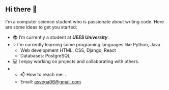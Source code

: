 ## Hi there 👋

I'm a computer science student who is passionate about writing code.
Here are some ideas to get you started:

- 📚 I’m currently a student at ***UEES University***
- 💡 I'm currently learning some programing languages like Python, Java
  - Web development HTML, CSS, Django, React
  - Databases: PostgreSQL
- 💻 I enjoy working on projects and collaborating with others.
- - 📫 How to reach me: ..
  - Email: asvega06@gmail.com
<!--
HTML, CSS, Django, React
**asve06/asve06** is a ✨ _special_ ✨ repository because its `README.md` (this file) appears on your GitHub profile.


- 🌱 I’m currently learning ...
- 👯 I’m looking to collaborate on ...
- 🤔 I’m looking for help with ...
- 💬 Ask me about ...
- 📫 How to reach me: ...
- 😄 Pronouns: ...
- ⚡ Fun fact: ...
-->
